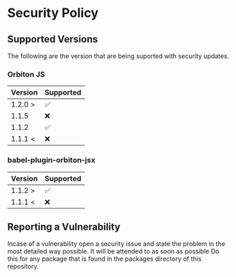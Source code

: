 # Security Policy

## Supported Versions

The following are the version that are being suported with security updates.

### Orbiton JS

| Version | Supported          |
| ------- | ------------------ |
| 1.2.0 > | :white_check_mark: |
| 1.1.5   | :x:                |
| 1.1.2   | :white_check_mark: |
| 1.1.1 < | :x:                |

### babel-plugin-orbiton-jsx

| Version | Supported          |
| ------- | ------------------ |
| 1.1.2 > | :white_check_mark: |
| 1.1.1 < | :x:                |

## Reporting a Vulnerability

Incase of a vulnerability open a security issue and state the problem in the most detailed way possible. It will be attended to as soon as possible
Do this for any package that is found in the packages directory of this repository.
